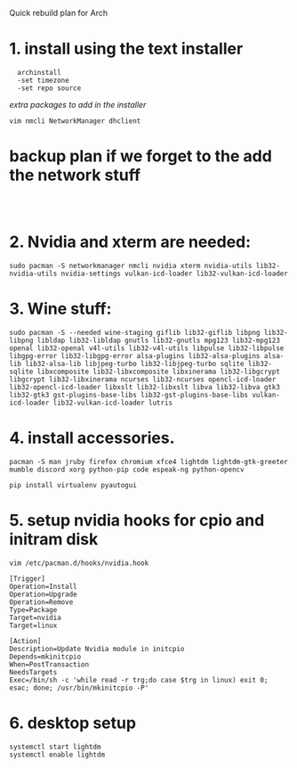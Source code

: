 Quick rebuild plan for Arch 



# 1. install using the text installer 

```
  archinstall
  -set timezone
  -set repo source 
```

  *extra packages to add in the installer*
  ```
  vim nmcli NetworkManager dhclient
  ```  

# backup plan if we forget to the add the network stuff

```



```

# 2. Nvidia and xterm are needed: 

```
sudo pacman -S networkmanager nmcli nvidia xterm nvidia-utils lib32-nvidia-utils nvidia-settings vulkan-icd-loader lib32-vulkan-icd-loader
```

# 3. Wine stuff: 

```
sudo pacman -S --needed wine-staging giflib lib32-giflib libpng lib32-libpng libldap lib32-libldap gnutls lib32-gnutls mpg123 lib32-mpg123 openal lib32-openal v4l-utils lib32-v4l-utils libpulse lib32-libpulse libgpg-error lib32-libgpg-error alsa-plugins lib32-alsa-plugins alsa-lib lib32-alsa-lib libjpeg-turbo lib32-libjpeg-turbo sqlite lib32-sqlite libxcomposite lib32-libxcomposite libxinerama lib32-libgcrypt libgcrypt lib32-libxinerama ncurses lib32-ncurses opencl-icd-loader lib32-opencl-icd-loader libxslt lib32-libxslt libva lib32-libva gtk3 lib32-gtk3 gst-plugins-base-libs lib32-gst-plugins-base-libs vulkan-icd-loader lib32-vulkan-icd-loader lutris 
```

# 4. install accessories.

```
pacman -S man jruby firefox chromium xfce4 lightdm lightdm-gtk-greeter mumble discord xorg python-pip code espeak-ng python-opencv

pip install virtualenv pyautogui

```



# 5. setup nvidia hooks for cpio and initram disk

```
vim /etc/pacman.d/hooks/nvidia.hook
```

```
[Trigger]
Operation=Install
Operation=Upgrade
Operation=Remove
Type=Package
Target=nvidia
Target=linux

[Action]
Description=Update Nvidia module in initcpio
Depends=mkinitcpio
When=PostTransaction
NeedsTargets
Exec=/bin/sh -c 'while read -r trg;do case $trg in linux) exit 0; esac; done; /usr/bin/mkinitcpio -P'
```

# 6. desktop setup

```
systemctl start lightdm
systemctl enable lightdm
```
